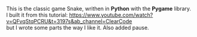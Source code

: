 This is the classic game Snake, writhen in **Python** with the **Pygame** library.  
I built it from this tutorial: https://www.youtube.com/watch?v=QFvqStqPCRU&t=3197s&ab_channel=ClearCode  
but I wrote some parts the way I like it. Also added pause.
